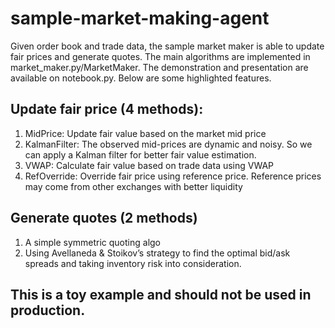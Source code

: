 # sample-market-making-agent

Given order book and trade data, the sample market maker is able to update fair prices and generate quotes. The main algorithms are implemented in market_maker.py/MarketMaker. The demonstration and presentation are available on notebook.py. Below are some highlighted features. 

## Update fair price (4 methods):
1. MidPrice: Update fair value based on the market mid price
2. KalmanFilter: The observed mid-prices are dynamic and noisy. So we can apply a Kalman filter for better fair value estimation.
3. VWAP: Calculate fair value based on trade data using VWAP
4. RefOverride: Override fair price using reference price. Reference prices may come from other exchanges with better liquidity

## Generate quotes (2 methods)
1. A simple symmetric quoting algo
2. Using Avellaneda & Stoikov’s strategy to find the optimal bid/ask spreads and taking inventory risk into consideration.

## This is a toy example and should not be used in production.
